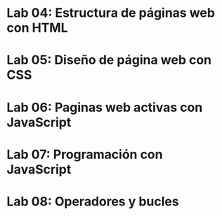 # Lab 04: Estructura de páginas web con HTML
# Lab 05: Diseño de página web con CSS
# Lab 06: Paginas web activas con JavaScript
# Lab 07: Programación con JavaScript
# Lab 08: Operadores y bucles
